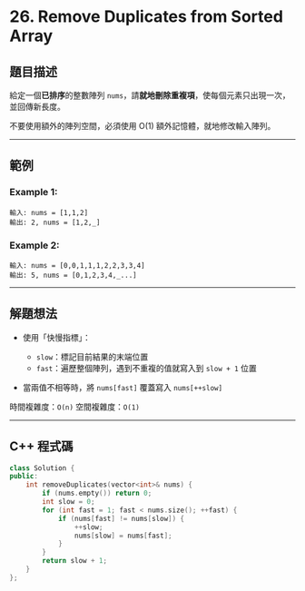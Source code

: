 # 26. Remove Duplicates from Sorted Array

## 題目描述

給定一個**已排序**的整數陣列 `nums`，請**就地刪除重複項**，使每個元素只出現一次，並回傳新長度。

不要使用額外的陣列空間，必須使用 O(1) 額外記憶體，就地修改輸入陣列。

---

## 範例

### Example 1:

```
輸入: nums = [1,1,2]
輸出: 2, nums = [1,2,_]
```

### Example 2:

```
輸入: nums = [0,0,1,1,1,2,2,3,3,4]
輸出: 5, nums = [0,1,2,3,4,_...]
```

---

## 解題想法

* 使用「快慢指標」：

  * `slow`：標記目前結果的末端位置
  * `fast`：遍歷整個陣列，遇到不重複的值就寫入到 `slow + 1` 位置
* 當兩值不相等時，將 `nums[fast]` 覆蓋寫入 `nums[++slow]`

時間複雜度：`O(n)`
空間複雜度：`O(1)`

---

## C++ 程式碼

```cpp
class Solution {
public:
    int removeDuplicates(vector<int>& nums) {
        if (nums.empty()) return 0;
        int slow = 0;
        for (int fast = 1; fast < nums.size(); ++fast) {
            if (nums[fast] != nums[slow]) {
                ++slow;
                nums[slow] = nums[fast];
            }
        }
        return slow + 1;
    }
};
```
